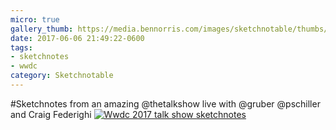 ```yaml
---
micro: true
gallery_thumb: https://media.bennorris.com/images/sketchnotable/thumbs/wwdc-2017-talk-show-sketchnotes.jpg
date: 2017-06-06 21:49:22-0600
tags:
- sketchnotes
- wwdc
category: Sketchnotable
---
```


#Sketchnotes from an amazing @thetalkshow live with @gruber @pschiller and Craig Federighi [![Wwdc 2017 talk show sketchnotes](https://media.bennorris.com/images/sketchnotable/wwdc-2017/wwdc-2017-talk-show-sketchnotes.jpg)](https://media.bennorris.com/images/sketchnotable/wwdc-2017/wwdc-2017-talk-show-sketchnotes.jpg)